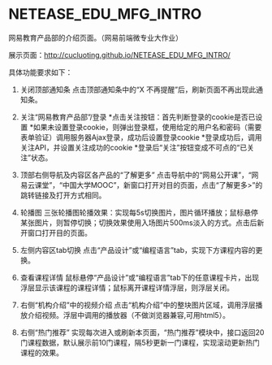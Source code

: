 # NETEASE_EDU_MFG_INTRO
网易教育产品部的介绍页面。（网易前端微专业大作业）

展示页面：http://cucluoting.github.io/NETEASE_EDU_MFG_INTRO/

具体功能要求如下：
1. 关闭顶部通知条
点击顶部通知条中的“X 不再提醒”后，刷新页面不再出现此通知条。

2. 关注“网易教育产品部”/登录
*点击关注按钮：首先判断登录的cookie是否已设置
*如果未设置登录cookie，则弹出登录框，使用给定的用户名和密码（需要表单验证）调用服务器Ajax登录，成功后设置登录cookie
*登录成功后，调用关注API，并设置关注成功的cookie
*登录后“关注”按钮变成不可点的“已关注”状态。

3. 顶部右侧导航及内容区各产品的“了解更多”
点击导航中的“网易公开课”，“网易云课堂”，“中国大学MOOC”，新窗口打开对目的页面，点击“了解更多>”的跳转链接及打开方式相同。

4. 轮播图
三张轮播图轮播效果：实现每5s切换图片，图片循环播放；鼠标悬停某张图片，则暂停切换；切换效果使用入场图片500ms淡入的方式。点击后新开窗口打开目的页面。

5. 左侧内容区tab切换
点击“产品设计”或“编程语言”tab，实现下方课程内容的更换。

6. 查看课程详情
鼠标悬停“产品设计”或“编程语言”tab下的任意课程卡片，出现浮层显示该课程的课程详情；鼠标离开课程详情浮层，则浮层关闭。

7. 右侧“机构介绍”中的视频介绍
点击“机构介绍”中的整块图片区域，调用浮层播放介绍视频。浮层中调用的播放器（不做浏览器兼容,可用html5）。

8. 右侧“热门推荐”
实现每次进入或刷新本页面，“热门推荐”模块中，接口返回20门课程数据，默认展示前10门课程，隔5秒更新一门课程，实现滚动更新热门课程的效果。
